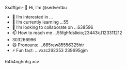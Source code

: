 8sdffgm- 👋 Hi, I’m @sedvertbu
- 👀 I’m interested in ...
- 🌱 I’m currently learning ...55
- 💞️ I’m looking to collaborate on ...638596
- 📫 How to reach me ...55fghfdslioio;23443k.l123311212
- 303266996
- 😄 Pronouns: ...665rew85556325htr
- ⚡ Fun fact: ...vxzc262353
239695gjm
<!---dfdsf87fs
sedvertbu/sedvertbu is a ✨ special ✨ repository because its `README.md` (t25his file) acxxppears on your GitHub profile.
You can click the Preview link to take a look at your changes.5581
--->
6454nghnhg
xcv
